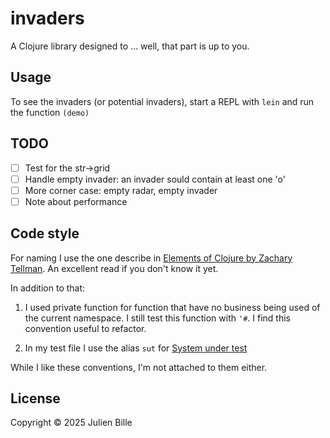 # invaders

A Clojure library designed to ... well, that part is up to you.

## Usage

To see the invaders (or potential invaders), start a REPL with `lein` and run the function `(demo)`

## TODO
- [ ] Test for the str->grid
- [ ] Handle empty invader: an invader sould contain at least one 'o'
- [ ] More corner case: empty radar, empty invader
- [ ] Note about performance

## Code style

For naming I use the one describe in [Elements of Clojure by Zachary Tellman](https://elementsofclojure.com/). An excellent read if you don't know it yet.

In addition to that:

1. I used private function for function that have no business being used of the current namespace. I still test this function with `'#`. I find this convention useful to refactor.

2. In my test file I use the alias `sut` for [System under test](https://en.wikipedia.org/wiki/System_under_test)

While I like these conventions, I'm not attached to them either.


## License

Copyright © 2025 Julien Bille
